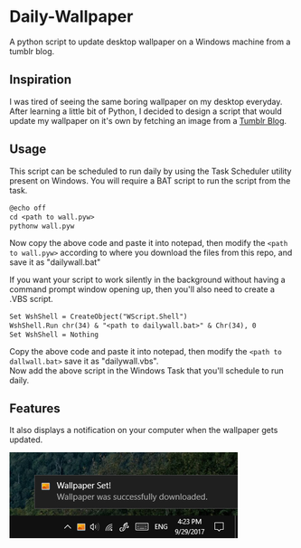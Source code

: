 # Daily-Wallpaper

A python script to update desktop wallpaper on a Windows machine from a tumblr blog.

## Inspiration
I was tired of seeing the same boring wallpaper on my desktop everyday. After learning a little bit of Python, I decided to design a script that would update my wallpaper on it's own by fetching an image from a [Tumblr Blog](http://fuckinghomepage.com/).

## Usage
This script can be scheduled to run daily by using the Task Scheduler utility present on Windows. You will require a BAT script to run the script from the task.

```
@echo off 
cd <path to wall.pyw>
pythonw wall.pyw
```

Now copy the above code and paste it into notepad, then modify the `<path to wall.pyw>` according to where you download the files from this repo, and save it as "dailywall.bat"

If you want your script to work silently in the background without having a command prompt window opening up, then you'll also need to create a .VBS script.

```
Set WshShell = CreateObject("WScript.Shell")
WshShell.Run chr(34) & "<path to dailywall.bat>" & Chr(34), 0
Set WshShell = Nothing
```
Copy the above code and paste it into notepad, then modify the `<path to dallwall.bat>` save it as "dailywall.vbs".  
Now add the above script in the Windows Task that you'll schedule to run daily.

## Features 
It also displays a notification on your computer when the wallpaper gets updated.

![Notifications Screenshot](https://raw.githubusercontent.com/udit-001/daily-wallpaper/master/img/notification.jpg)




